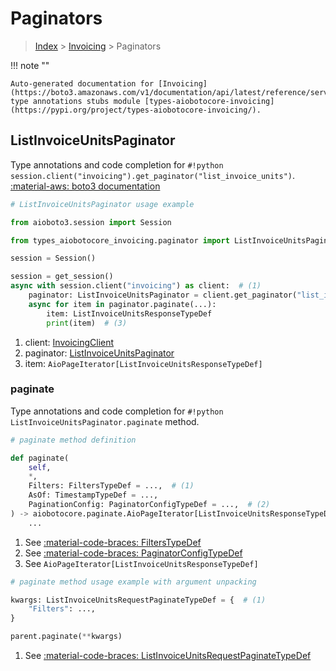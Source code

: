 # Paginators

> [Index](../README.md) > [Invoicing](./README.md) > Paginators

!!! note ""

    Auto-generated documentation for [Invoicing](https://boto3.amazonaws.com/v1/documentation/api/latest/reference/services/invoicing.html#invoicing)
    type annotations stubs module [types-aiobotocore-invoicing](https://pypi.org/project/types-aiobotocore-invoicing/).

## ListInvoiceUnitsPaginator

Type annotations and code completion for `#!python session.client("invoicing").get_paginator("list_invoice_units")`.
[:material-aws: boto3 documentation](https://boto3.amazonaws.com/v1/documentation/api/latest/reference/services/invoicing/paginator/ListInvoiceUnits.html#Invoicing.Paginator.ListInvoiceUnits)

```python
# ListInvoiceUnitsPaginator usage example

from aioboto3.session import Session

from types_aiobotocore_invoicing.paginator import ListInvoiceUnitsPaginator

session = Session()

session = get_session()
async with session.client("invoicing") as client:  # (1)
    paginator: ListInvoiceUnitsPaginator = client.get_paginator("list_invoice_units")  # (2)
    async for item in paginator.paginate(...):
        item: ListInvoiceUnitsResponseTypeDef
        print(item)  # (3)
```

1. client: [InvoicingClient](./client.md)
2. paginator: [ListInvoiceUnitsPaginator](./paginators.md#listinvoiceunitspaginator)
3. item: `AioPageIterator[ListInvoiceUnitsResponseTypeDef]`


### paginate

Type annotations and code completion for `#!python ListInvoiceUnitsPaginator.paginate` method.

```python
# paginate method definition

def paginate(
    self,
    *,
    Filters: FiltersTypeDef = ...,  # (1)
    AsOf: TimestampTypeDef = ...,
    PaginationConfig: PaginatorConfigTypeDef = ...,  # (2)
) -> aiobotocore.paginate.AioPageIterator[ListInvoiceUnitsResponseTypeDef]:  # (3)
    ...
```

1. See [:material-code-braces: FiltersTypeDef](./type_defs.md#filterstypedef)
2. See [:material-code-braces: PaginatorConfigTypeDef](./type_defs.md#paginatorconfigtypedef)
3. See `AioPageIterator[ListInvoiceUnitsResponseTypeDef]`


```python
# paginate method usage example with argument unpacking

kwargs: ListInvoiceUnitsRequestPaginateTypeDef = {  # (1)
    "Filters": ...,
}

parent.paginate(**kwargs)
```

1. See [:material-code-braces: ListInvoiceUnitsRequestPaginateTypeDef](./type_defs.md#listinvoiceunitsrequestpaginatetypedef)
